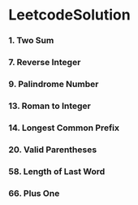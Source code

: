 # LeetcodeSolution

### 1. Two Sum
### 7. Reverse Integer  
### 9. Palindrome Number 
### 13. Roman to Integer 
### 14. Longest Common Prefix
### 20. Valid Parentheses
### 58. Length of Last Word
### 66. Plus One

